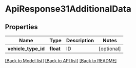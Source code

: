 # ApiResponse31AdditionalData

## Properties
Name | Type | Description | Notes
------------ | ------------- | ------------- | -------------
**vehicle_type_id** | **float** | ID | [optional] 

[[Back to Model list]](../README.md#documentation-for-models) [[Back to API list]](../README.md#documentation-for-api-endpoints) [[Back to README]](../README.md)


